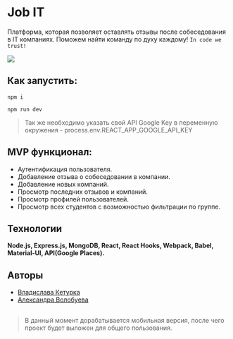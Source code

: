# Job IT

Платформа, которая позволяет оставлять отзывы после собеседования в IT компаниях. Поможем найти команду по духу каждому! ``In code we trust!``

![](preview.gif)

## Как запустить:

``npm i``

``npm run dev``

> Так же необходимо указать свой API Google Key в переменную окружения - process.env.REACT_APP_GOOGLE_API_KEY

## MVP функционал:

- Аутентификация пользователя.
- Добавление отзыва о собеседовании в компании.
- Добавление новых компаний.
- Просмотр последних отзывов и компаний.
- Просмотр профилей пользователей.
- Просмотр всех студентов с возможностью фильтрации по группе.


## Технологии

**Node.js, Express.js, MongoDB, React, React Hooks, Webpack, Babel, Material-UI, API(Google Places).**

## Авторы

- [Владислава Кетурка](https://github.com/LevVPaname)
- [Александра Волобуева](https://github.com/RabbitWithoutaHat/)



##
> В данный момент дорабатывается мобильная версия, после чего проект будет выложен для общего пользования.

